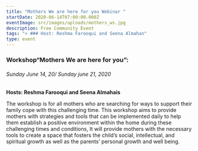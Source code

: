 ```yaml
---
title: "Mothers We are here for you Webinar "
startDate: 2020-06-14T07:00:00.000Z
eventImage: src/images/uploads/mothers_ws.jpg
description: Free Community Event
tags: "> ### Host: Reshma Farooqui and Seena Almahan"
type: event
---
```

### Workshop“Mothers We are here for you”:

###### Sunday June 14, 20/ Sunday june 21, 2020

**Hosts: Reshma Farooqui and Seena Almahais** 

The workshop is for all mothers who are searching for ways to support their family cope with this challenging time. This workshop aims to provide mothers with strategies and tools that can be implemented daily to help them establish a positive environment within the home during these challenging times and conditions, It will provide mothers with the necessary tools to create a space that fosters the child’s social, intellectual, and spiritual growth as well as the parents’ personal growth and well being.